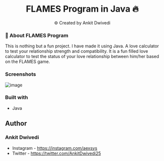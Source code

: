 <h1 align="center">FLAMES Program in Java 🔥</h1>
<p align="center">
      ⚙️ Created by Ankit Dwivedi
</p>

### 🎯 About FLAMES Program

This is nothing but a fun project. I have made it using Java. A love calculator to test your relationship strength and compatibility. It is a fun filled love calculator to test the status of your love relationship between him/her based on the FLAMES game.

### Screenshots
![image](https://user-images.githubusercontent.com/65527745/192903681-a78ff36f-b88c-4386-9e88-d27033a5c8a1.png)

### Built with

- Java

## Author
### Ankit Dwivedi
- Instagram - https://instagram.com/aexsys
- Twitter - https://twitter.com/AnkitDwivedi25
